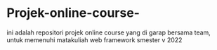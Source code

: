 # Projek-online-course-
ini adalah repositori projek online course yang di garap bersama team, untuk memenuhi matakuliah web framework smester v 2022

